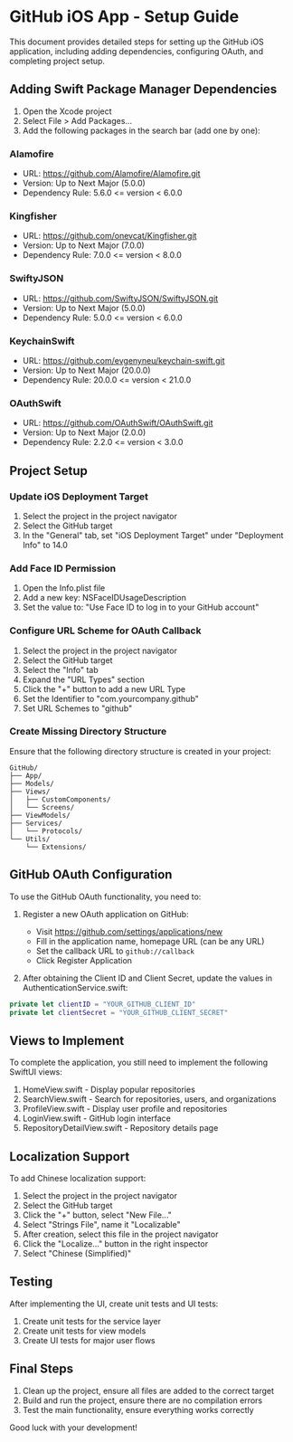 # GitHub iOS App - Setup Guide

This document provides detailed steps for setting up the GitHub iOS application, including adding dependencies, configuring OAuth, and completing project setup.

## Adding Swift Package Manager Dependencies

1. Open the Xcode project
2. Select File > Add Packages...
3. Add the following packages in the search bar (add one by one):

### Alamofire
- URL: https://github.com/Alamofire/Alamofire.git
- Version: Up to Next Major (5.0.0)
- Dependency Rule: 5.6.0 <= version < 6.0.0

### Kingfisher
- URL: https://github.com/onevcat/Kingfisher.git
- Version: Up to Next Major (7.0.0) 
- Dependency Rule: 7.0.0 <= version < 8.0.0

### SwiftyJSON
- URL: https://github.com/SwiftyJSON/SwiftyJSON.git
- Version: Up to Next Major (5.0.0)
- Dependency Rule: 5.0.0 <= version < 6.0.0

### KeychainSwift
- URL: https://github.com/evgenyneu/keychain-swift.git
- Version: Up to Next Major (20.0.0)
- Dependency Rule: 20.0.0 <= version < 21.0.0

### OAuthSwift
- URL: https://github.com/OAuthSwift/OAuthSwift.git
- Version: Up to Next Major (2.0.0)
- Dependency Rule: 2.2.0 <= version < 3.0.0

## Project Setup

### Update iOS Deployment Target
1. Select the project in the project navigator
2. Select the GitHub target
3. In the "General" tab, set "iOS Deployment Target" under "Deployment Info" to 14.0

### Add Face ID Permission
1. Open the Info.plist file
2. Add a new key: NSFaceIDUsageDescription
3. Set the value to: "Use Face ID to log in to your GitHub account"

### Configure URL Scheme for OAuth Callback
1. Select the project in the project navigator
2. Select the GitHub target
3. Select the "Info" tab
4. Expand the "URL Types" section
5. Click the "+" button to add a new URL Type
6. Set the Identifier to "com.yourcompany.github"
7. Set URL Schemes to "github"

### Create Missing Directory Structure
Ensure that the following directory structure is created in your project:

```
GitHub/
├── App/
├── Models/
├── Views/
│   ├── CustomComponents/
│   └── Screens/
├── ViewModels/
├── Services/
│   └── Protocols/
└── Utils/
    └── Extensions/
```

## GitHub OAuth Configuration

To use the GitHub OAuth functionality, you need to:

1. Register a new OAuth application on GitHub:
   - Visit https://github.com/settings/applications/new
   - Fill in the application name, homepage URL (can be any URL)
   - Set the callback URL to `github://callback`
   - Click Register Application

2. After obtaining the Client ID and Client Secret, update the values in AuthenticationService.swift:

```swift
private let clientID = "YOUR_GITHUB_CLIENT_ID"
private let clientSecret = "YOUR_GITHUB_CLIENT_SECRET"
```

## Views to Implement

To complete the application, you still need to implement the following SwiftUI views:

1. HomeView.swift - Display popular repositories
2. SearchView.swift - Search for repositories, users, and organizations
3. ProfileView.swift - Display user profile and repositories
4. LoginView.swift - GitHub login interface
5. RepositoryDetailView.swift - Repository details page

## Localization Support

To add Chinese localization support:

1. Select the project in the project navigator
2. Select the GitHub target
3. Click the "+" button, select "New File..."
4. Select "Strings File", name it "Localizable"
5. After creation, select this file in the project navigator
6. Click the "Localize..." button in the right inspector
7. Select "Chinese (Simplified)"

## Testing

After implementing the UI, create unit tests and UI tests:

1. Create unit tests for the service layer
2. Create unit tests for view models
3. Create UI tests for major user flows

## Final Steps

1. Clean up the project, ensure all files are added to the correct target
2. Build and run the project, ensure there are no compilation errors
3. Test the main functionality, ensure everything works correctly

Good luck with your development!